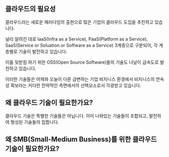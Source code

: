## 클라우드의 필요성

클라우드라는 새로운 패러다임의 출현으로 많은 기업이 클라우드 도입을 추진하고 있습니다.

널리 알려진 대로 IaaS(Infra as a Service), PaaS(Platform as a Service), SaaS(Service or Soluation or Software as a Service) 3계층으로 구분되어, 각 계층별로 기술이 발전하고 있습니다.

이를 뒷받침 하기 위한 OSS(Open Source Software)들의 기술도 나날이 급속도로 발전하고 있습니다.

이러한 기술들은 어제와 오늘이 다른 급변하는 기업 비지니스 환경에서 비지니스의 연속성 확보라는 커다란 전략적인 측면에서의 선택요소로서 각광받고 있습니다. 


## 왜 클라우드 기술이 필요한가요?

클라우드 기술은 특별한 기술들은 아닙니다. 
이미 나와있는 기술들이 조합되고, 발전하여 형성된 기술들의 집합니다.



## 왜 SMB(Small-Medium Business)를 위한 클라우드 기술이 필요한가요?


